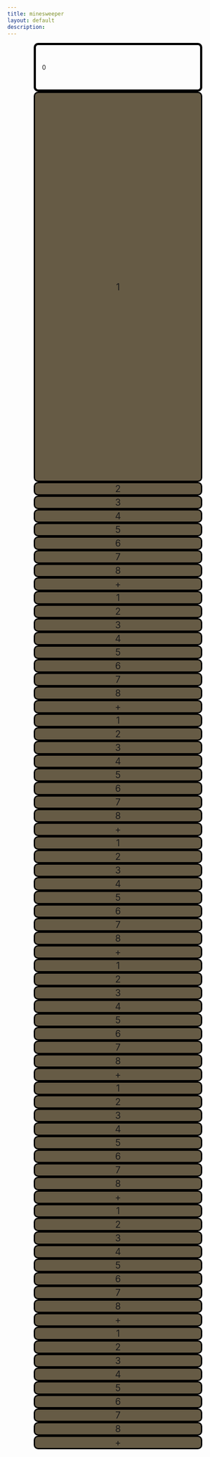 ```yaml
---
title: minesweeper
layout: default
description: 
---
```


<!-- Hack 1: Test conditions on small and big numbers, report on findings -->
<!-- Hack 2: Add a common math operation that is missing from calculator -->
<!-- Hack 3: Implement 1 number operation (ie SQRT) -->

<!-- Style (CSS) implementation of the calculator. -->
<style>
/* class to create the calculator's container; uses CSS grid dsiplay to partition off buttons */
.calculator-container { 
    width: 90vw; /* this width and height is specified for mobile devices by default */
    height: 80vh;
    margin: 0 auto;

    display: grid;
    grid-template-columns: repeat(4, 1fr); /* fr is a special unit; learn more here: https://css-tricks.com/introduction-fr-css-unit/  */
    grid-template-rows: 0.5fr repeat(4, 1fr);
    gap: 0px 0px;
}

/* 
    CSS allows programmers to use media queries to change the size of classes based on the size of the device.
    This allows us to make it so that our website looks good on both mobile and desktop. If the width of the
    device is big enough, then the calculator will take up more of the screen.
*/
@media (min-width: 600px) { 
    .calculator-container {
        width: 40vw;
        height: 80vh;
    }
}

/* styling for the calculator buttons themselves */
.calculator-button {
    width: auto;
    height: auto;
    border-radius: 10px;
    background-color: #665B45;
    border: 3px solid black;
    font-size: 1.5em;

    display: flex;
    justify-content: center;
    align-items: center;

    /* grid display allows programmer to specify how much of the grid an element should take up; these buttons will take up 1 row and 1 column */
    grid-column: span 9;
    grid-row: span 9;

    /* allows for smooth transition of properties and the "animation" effect to appear on hover */
    transition: all 0.5s; 
}

/* darkens the background color on hover to create a selecting effect */
.calculator-button:hover {
    background-color: #373737;
}

/* styling for the top bar which shows the results of the calculator */
.calculator-output {
    /* note how the output instead takes up 4 columns and 1 row; essentially takes up the entirety of the first row */
    grid-column: span 4;
    grid-row: span 1;

    border-radius: 10px;
    padding: 1em;
    font-size: auto;
    border: 5px solid black;

    display: flex;
    align-items: center;
}
</style>


<!-- HTML implementation of the calculator. 
    CSS sets 4 buttons (calculator-button) to a row
    All buttons have onclick JavaScript action
    All actions result in calculator-output.innerHTML change
-->
<div class="calculator-container">
    <!--result-->
    <div class="calculator-output" id="output">0</div>
    <!--row 1-->
    <div class="calculator-button" onclick="number('1')">1</div>
    <div class="calculator-button" onclick="number('2')">2</div>
    <div class="calculator-button" onclick="number('3')">3</div>
    <div class="calculator-button" onclick="number('4')">4</div>
    <div class="calculator-button" onclick="number('5')">5</div>
    <div class="calculator-button" onclick="number('6')">6</div>
    <div class="calculator-button" onclick="number('7')">7</div>
    <div class="calculator-button" onclick="number('8')">8</div>
    <div class="calculator-button" onclick="operation('+')">+</div>
    <!--row 2-->
    <div class="calculator-button" onclick="number('1')">1</div>
    <div class="calculator-button" onclick="number('2')">2</div>
    <div class="calculator-button" onclick="number('3')">3</div>
    <div class="calculator-button" onclick="number('4')">4</div>
    <div class="calculator-button" onclick="number('5')">5</div>
    <div class="calculator-button" onclick="number('6')">6</div>
    <div class="calculator-button" onclick="number('7')">7</div>
    <div class="calculator-button" onclick="number('8')">8</div>
    <div class="calculator-button" onclick="operation('+')">+</div>
    <!--row 3-->
    <div class="calculator-button" onclick="number('1')">1</div>
    <div class="calculator-button" onclick="number('2')">2</div>
    <div class="calculator-button" onclick="number('3')">3</div>
    <div class="calculator-button" onclick="number('4')">4</div>
    <div class="calculator-button" onclick="number('5')">5</div>
    <div class="calculator-button" onclick="number('6')">6</div>
    <div class="calculator-button" onclick="number('7')">7</div>
    <div class="calculator-button" onclick="number('8')">8</div>
    <div class="calculator-button" onclick="operation('+')">+</div>
    <!--row 4-->
    <div class="calculator-button" onclick="number('1')">1</div>
    <div class="calculator-button" onclick="number('2')">2</div>
    <div class="calculator-button" onclick="number('3')">3</div>
    <div class="calculator-button" onclick="number('4')">4</div>
    <div class="calculator-button" onclick="number('5')">5</div>
    <div class="calculator-button" onclick="number('6')">6</div>
    <div class="calculator-button" onclick="number('7')">7</div>
    <div class="calculator-button" onclick="number('8')">8</div>
    <div class="calculator-button" onclick="operation('+')">+</div>
        <!--row 1-->
    <div class="calculator-button" onclick="number('1')">1</div>
    <div class="calculator-button" onclick="number('2')">2</div>
    <div class="calculator-button" onclick="number('3')">3</div>
    <div class="calculator-button" onclick="number('4')">4</div>
    <div class="calculator-button" onclick="number('5')">5</div>
    <div class="calculator-button" onclick="number('6')">6</div>
    <div class="calculator-button" onclick="number('7')">7</div>
    <div class="calculator-button" onclick="number('8')">8</div>
    <div class="calculator-button" onclick="operation('+')">+</div>
    <!--row 2-->
    <div class="calculator-button" onclick="number('1')">1</div>
    <div class="calculator-button" onclick="number('2')">2</div>
    <div class="calculator-button" onclick="number('3')">3</div>
    <div class="calculator-button" onclick="number('4')">4</div>
    <div class="calculator-button" onclick="number('5')">5</div>
    <div class="calculator-button" onclick="number('6')">6</div>
    <div class="calculator-button" onclick="number('7')">7</div>
    <div class="calculator-button" onclick="number('8')">8</div>
    <div class="calculator-button" onclick="operation('+')">+</div>
    <!--row 3-->
    <div class="calculator-button" onclick="number('1')">1</div>
    <div class="calculator-button" onclick="number('2')">2</div>
    <div class="calculator-button" onclick="number('3')">3</div>
    <div class="calculator-button" onclick="number('4')">4</div>
    <div class="calculator-button" onclick="number('5')">5</div>
    <div class="calculator-button" onclick="number('6')">6</div>
    <div class="calculator-button" onclick="number('7')">7</div>
    <div class="calculator-button" onclick="number('8')">8</div>
    <div class="calculator-button" onclick="operation('+')">+</div>
    <!--row 9-->
    <div class="calculator-button" onclick="number('1')">1</div>
    <div class="calculator-button" onclick="number('2')">2</div>
    <div class="calculator-button" onclick="number('3')">3</div>
    <div class="calculator-button" onclick="number('4')">4</div>
    <div class="calculator-button" onclick="number('5')">5</div>
    <div class="calculator-button" onclick="number('6')">6</div>
    <div class="calculator-button" onclick="number('7')">7</div>
    <div class="calculator-button" onclick="number('8')">8</div>
    <div class="calculator-button" onclick="operation('+')">+</div>
</div>


<!-- JavaScript (JS) implementation of the calculator. -->
<script>
// initialize important variables
let output = document.getElementById("output");
let operator = null;
let firstNumber = null;
let nextReady = true;

// Number action
function number (value) { // function to input numbers into the calculator
    if (value != ".") {
        if (nextReady == true) { // nextReady is used to tell the computer when the user is going to input a completely new number
            output.innerHTML = value;
            if (value != "0") { // if statement to ensure that there are no multiple leading zeroes
                nextReady = false;
            }
        } else {
            output.innerHTML = output.innerHTML + value; // concatenation is used to add the numbers to the end of the input
        }
    } else { // special case for adding a decimal; can't have two decimals
        if (output.innerHTML.indexOf(".") == -1) {
            output.innerHTML = output.innerHTML + value;
            nextReady = false;
        }
    }
}

// Operator action
function operation (choice) { // function to input operations into the calculator
    if (firstNumber == null) { // once the operation is chosen, the displayed number is stored into the variable firstNumber
        firstNumber = parseInt(output.innerHTML);
        nextReady = true;
        operator = choice;
        return; // exits function
    }
    // occurs if there is already a number stored in the calculator
    firstNumber = calculate(firstNumber, parseFloat(output.innerHTML)); 
    operator = choice;
    output.innerHTML = firstNumber.toString();
    nextReady = true;
}

// Calculator
function calculate (first, second) { // function to calculate the result of the equation
    let result = 0;
    switch (operator) {
        case "+":
            result = first + second;
            break;
        case "-":
            result = first - second;
            break;
        case "*":
            result = first * second;
            break;
        case "/":
            result = first / second;
            break;
        default: 
            break;
    }
    return result;
}

// Equal action
function equals () { // function used when the equals button is clicked; calculates equation and displays it
    firstNumber = calculate(firstNumber, parseFloat(output.innerHTML));
    output.innerHTML = firstNumber.toString();
    nextReady = true;
}

// A/C action
function clearCalc () { // clears calculator
    firstNumber = null;
    output.innerHTML = "0";
    nextReady = true;
}
</script>